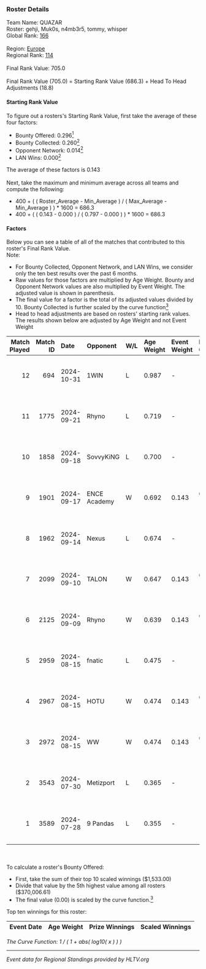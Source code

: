 ### Roster Details<br />
Team Name: QUAZAR<br />
Roster: gehji, Muk0s, n4mb3r5, tommy, whisper<br />
Global Rank: [166](../../standings_global_2024_12_02.md)<br />
<br />
Region: [Europe]( ../../standings_europe_2024_12_02.md)<br />
Regional Rank: [114]( ../../standings_europe_2024_12_02.md)<br />
<br />
Final Rank Value:  705.0<br />
<br />
Final Rank Value (705.0) = Starting Rank Value (686.3) + Head To Head Adjustments (18.8)<br />

#### Starting Rank Value<br />
To figure out a rosters's Starting Rank Value, first take the average of these four factors:<br />
- Bounty Offered: 0.296[<sup>1</sup>](#table2)
- Bounty Collected: 0.260[<sup>2</sup>](#table1)
- Opponent Network: 0.014[<sup>2</sup>](#table1)
- LAN Wins: 0.000[<sup>2</sup>](#table1)

The average of these factors is 0.143<br />
<br />
Next, take the maximum and minimum average across all teams and compute the following:<br />
- 400 + ( ( Roster_Average - Min_Average ) / ( Max_Average - Min_Average ) ) * 1600 = 686.3
- 400 + ( ( 0.143 - 0.000 ) / ( 0.797 - 0.000 ) ) * 1600 = 686.3


#### Factors<br />
Below you can see a table of all of the matches that contributed to this roster's Final Rank Value.<br />
Note:<br />

- For Bounty Collected, Opponent Network, and LAN Wins, we consider only the ten best results over the past 6 months.
- Raw values for those factors are multiplied by Age Weight. Bounty and Opponent Network values are also multiplied by Event Weight. The adjusted value is shown in parenthesis.
- The final value for a factor is the total of its adjusted values divided by 10. Bounty Collected is further scaled by the curve function[<sup>3</sup>](#curveFunction)
- Head to head adjustments are based on rosters' starting rank values. The results shown below are adjusted by Age Weight and not Event Weight
<span id="table1"></span><br />


| Match Played | Match ID | Date       | Opponent     | W/L | Age Weight | Event Weight | Bounty Collected | Opponent Network | LAN Wins  | H2H Adj. | Roster                                |
| -: | -: | :- | :- | :- | :- | :- | :- | :- | :- | -: | :- |
|           12 |      694 | 2024-10-31 | 1WIN         | L   | 0.987      | -            | -                | -                | -         |   -17.16 | gehji, Muk0s, n4mb3r5, tommy, whisper |
|           11 |     1775 | 2024-09-21 | Rhyno        | L   | 0.719      | -            | -                | -                | -         |    -2.13 | gehji, Muk0s, n4mb3r5, tommy, whisper |
|           10 |     1858 | 2024-09-18 | SovvyKiNG    | L   | 0.700      | -            | -                | -                | -         |   -12.74 | gehji, Muk0s, n4mb3r5, tommy, whisper |
|            9 |     1901 | 2024-09-17 | ENCE Academy | W   | 0.692      | 0.143        | 0.010 (0.001)    | 0.260 (0.026)    | 0 (0.000) |    11.02 | gehji, Muk0s, n4mb3r5, tommy, whisper |
|            8 |     1962 | 2024-09-14 | Nexus        | L   | 0.674      | -            | -                | -                | -         |    -0.86 | gehji, Muk0s, n4mb3r5, tommy, whisper |
|            7 |     2099 | 2024-09-10 | TALON        | W   | 0.647      | 0.143        | 0.000 (0.000)    | 0.224 (0.021)    | 0 (0.000) |     9.05 | gehji, Muk0s, n4mb3r5, tommy, whisper |
|            6 |     2125 | 2024-09-09 | Rhyno        | W   | 0.639      | 0.143        | 0.147 (0.013)    | 0.554 (0.051)    | 0 (0.000) |    18.81 | gehji, Muk0s, n4mb3r5, tommy, whisper |
|            5 |     2959 | 2024-08-15 | fnatic       | L   | 0.475      | -            | -                | -                | -         |    -0.46 | gehji, Muk0s, n4mb3r5, tommy, whisper |
|            4 |     2967 | 2024-08-15 | HOTU         | W   | 0.474      | 0.143        | 0.002 (0.000)    | 0.506 (0.034)    | 0 (0.000) |     9.31 | gehji, Muk0s, n4mb3r5, tommy, whisper |
|            3 |     2972 | 2024-08-15 | WW           | W   | 0.474      | 0.143        | 0.000 (0.000)    | 0.166 (0.011)    | 0 (0.000) |     4.75 | gehji, Muk0s, n4mb3r5, tommy, whisper |
|            2 |     3543 | 2024-07-30 | Metizport    | L   | 0.365      | -            | -                | -                | -         |    -0.20 | gehji, Muk0s, n4mb3r5, tommy, whisper |
|            1 |     3589 | 2024-07-28 | 9 Pandas     | L   | 0.355      | -            | -                | -                | -         |    -0.62 | gehji, Muk0s, n4mb3r5, tommy, whisper |

<br />
<span id="table2"></span><br />
To calculate a roster's Bounty Offered:<br />

- First, take the sum of their top 10 scaled winnings ($1,533.00)
- Divide that value by the 5th highest value among all rosters ($370,006.61)
- The final value (0.00) is scaled by the curve function.[<sup>3</sup>](#curveFunction)

Top ten winnings for this roster:<br />

| Event Date | Age Weight | Prize Winnings | Scaled Winnings |
| :- | -: | :- | :- |


<span id="curveFunction"></span>_The Curve Function: 1 / ( 1 + abs( log10( x ) ) )_<br />

---
_Event data for Regional Standings provided by HLTV.org_<br />
